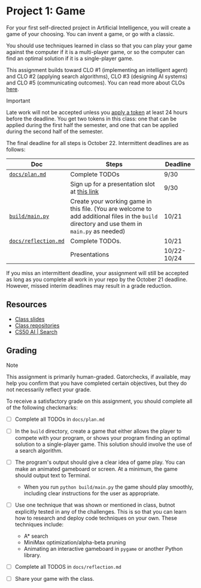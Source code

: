 # Project 1:  Game

For your first self-directed project in Artificial Intelligence, you will create a game of your choosing. You can invent a game, or go with a classic.

You should use techniques learned in class so that you can play your game against the computer if it is a multi-player game, or so the computer can find an optimal solution if it is a single-player game. 

This assignment builds toward CLO #1 (implementing an intelligent agent) and CLO #2 (applying search algorithms), CLO #3 (designing AI systems) and CLO #5 (communicating outcomes). You can read more about CLOs [here](https://github.com/allegheny-college-cmpsc-303-fall-2024/course-materials/blob/main/README.md#course-learning-outcomes). 

> [!IMPORTANT]
>
> Late work will not be accepted unless you [apply a token](https://docs.google.com/forms/d/e/1FAIpQLSefo2mnYhrX1h6TB6kZvhu1SCYY7H2CMK0BtuorrpMojqqKnQ/viewform?usp=sf_link) at least 24 hours before the deadline. You get two tokens in this class: one that can be applied during the first half the semester, and one that can be applied during the second half of the semester. 

The final deadline for all steps is October 22. Intermittent deadlines are as follows:

| Doc                                        | Steps                                                        | Deadline    |
| ------------------------------------------ | ------------------------------------------------------------ | ----------- |
| [`docs/plan.md`](docs/plan.md)             | Complete TODOs                                               | 9/30        |
|                                            | Sign up for a presentation slot at [this link](https://docs.google.com/spreadsheets/d/1GzT5MQK5CpK2jyGcnZU0H9MJ0zwiMazMtKAd_yxZZWs/edit?usp=sharing) | 9/30        |
| [`build/main.py`](build/main.py)           | Create your working game in this file. (You are welcome to add additional files in the `build` directory and use them in `main.py` as needed) | 10/21       |
| [`docs/reflection.md`](docs/reflection.md) | Complete TODOs.                                              | 10/21       |
|                                            | Presentations                                                | 10/22-10/24 |

If you miss an intermittent deadline, your assignment will still be accepted as long as you complete all work in your repo by the October 21 deadline. However, missed interim deadlines may result in a grade reduction. 

## Resources

- [Class slides](https://drive.google.com/drive/folders/1nnPXaz3lpiarqAO2kBn2tA9wEFOimALW?usp=drive_link)
- [Class repositories](https://github.com/orgs/allegheny-college-cmpsc-303-fall-2024/repositories?q=visibility%3Apublic+archived%3Afalse)
- [CS50 AI | Search](https://cs50.harvard.edu/ai/2024/weeks/0/)

## Grading

> [!NOTE]
>
> This assignment is primarily human-graded. Gatorchecks, if available, may help you confirm that you have completed certain objectives, but they do not necessarily reflect your grade. 

To receive a satisfactory grade on this assignment, you should complete all of the following checkmarks: 

- [ ] Complete all TODOs in `docs/plan.md`

- [ ] In the `build` directory, create a game that either allows the player to compete with your program, or shows your program finding an optimal solution to a single-player game. This solution should involve the use of a search algorithm. 
- [ ] The program's output should give a clear idea of game play. You can make an animated gameboard or screen. At a minimum, the game should output text to Terminal.
  - When you run `python build/main.py` the game should play smoothly, including clear instructions for the user as appropriate. 
- [ ] Use one technique that was shown or mentioned in class, butnot explicitly tested in any of the challenges. This is so that you can learn how to research and deploy code techniques on your own. These techniques include:
  - A* search
  - MiniMax optimization/alpha-beta pruning
  - Animating an interactive gameboard in `pygame` or another Python library. 
- [ ] Complete all TODOS in `docs/reflection.md`
- [ ] Share your game with the class. 
